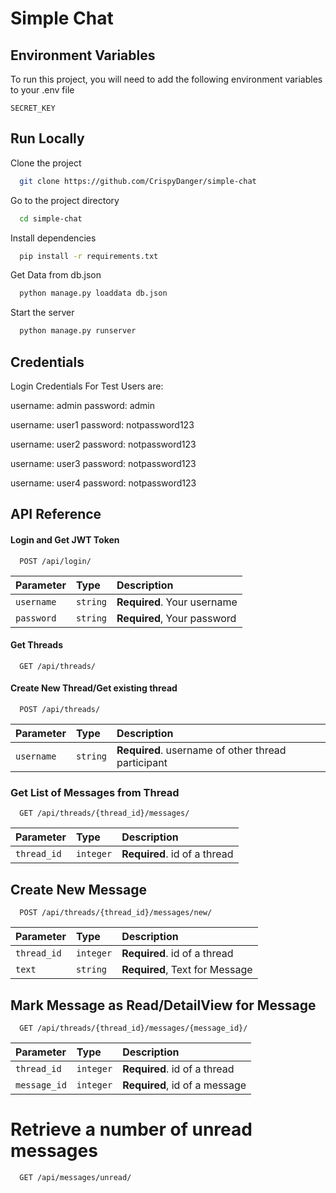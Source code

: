 
# Simple Chat

## Environment Variables

To run this project, you will need to add the following environment variables to your .env file

`SECRET_KEY`


## Run Locally

Clone the project

```bash
  git clone https://github.com/CrispyDanger/simple-chat
```

Go to the project directory

```bash
  cd simple-chat
```

Install dependencies

```bash
  pip install -r requirements.txt
```

Get Data from db.json
```bash
  python manage.py loaddata db.json
```


Start the server

```bash
  python manage.py runserver
```


## Credentials

Login Credentials For Test Users are:

username: admin
password: admin

username: user1
password: notpassword123

username: user2
password: notpassword123

username: user3
password: notpassword123

username: user4
password: notpassword123

## API Reference

#### Login and Get JWT Token

```http
  POST /api/login/
```

| Parameter | Type     | Description                |
| :-------- | :------- | :------------------------- |
| `username` | `string` | **Required**. Your username |
| `password`| `string` | **Required**, Your password|

#### Get Threads

```http
  GET /api/threads/
```

#### Create New Thread/Get existing thread

```http
  POST /api/threads/
```

| Parameter | Type     | Description                |
| :-------- | :------- | :------------------------- |
| `username` | `string` | **Required**. username of other thread participant |

### Get List of Messages from Thread

```http
  GET /api/threads/{thread_id}/messages/
```
| Parameter | Type     | Description                |
| :-------- | :------- | :------------------------- |
| `thread_id` | `integer` | **Required**. id of a thread

## Create New Message

```http
  POST /api/threads/{thread_id}/messages/new/
```
| Parameter | Type     | Description                |
| :-------- | :------- | :------------------------- |
| `thread_id` | `integer` | **Required**. id of a thread
| `text`| `string` | **Required**, Text for Message|


## Mark Message as Read/DetailView for Message

```http
  GET /api/threads/{thread_id}/messages/{message_id}/
```

| Parameter | Type     | Description                |
| :-------- | :------- | :------------------------- |
| `thread_id` | `integer` | **Required**. id of a thread
| `message_id`| `integer` | **Required**, id of a message|


# Retrieve a number of unread messages

```http
  GET /api/messages/unread/
```
